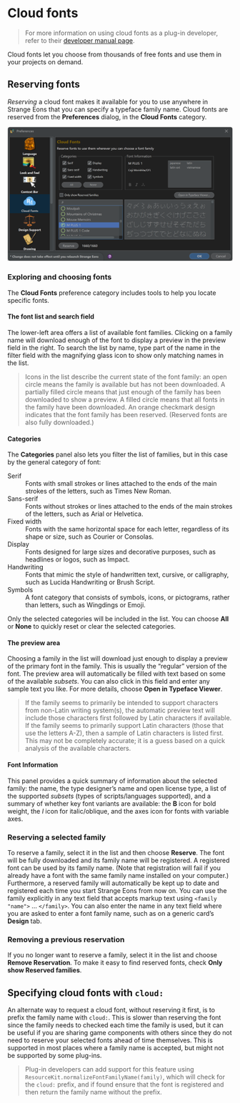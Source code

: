 # Cloud fonts

> For more information on using cloud fonts as a plug-in developer, refer to their [developer manual page](dm-cloud-fonts.md).

Cloud fonts let you choose from thousands of free fonts and use them in your projects on demand.

## Reserving fonts

*Reserving* a cloud font makes it available for you to use anywhere in Strange Eons that you can specify a typeface family name. Cloud fonts are reserved from the **Preferences** dialog, in the **Cloud Fonts** category.

![The Cloud Fonts preference category.](images/prefs-cloud-fonts.png)

### Exploring and choosing fonts

The **Cloud Fonts** preference category includes tools to help you locate specific fonts.

#### The font list and search field

The lower-left area offers a list of available font families. Clicking on a family name will download enough of the font to display a preview in the preview field in the right. To search the list by name, type part of the name in the filter field with the magnifying glass icon to show only matching names in the list.

> Icons in the list describe the current state of the font family: an open circle means the family is available but has not been downloaded. A partially filled circle means that just enough of the family has been downloaded to show a preview. A filled circle means that all fonts in the family have been downloaded. An orange checkmark design indicates that the font family has been reserved. (Reserved fonts are also fully downloaded.)

#### Categories

The **Categories** panel also lets you filter the list of families, but in this case by the general category of font:

<dl>
  <dt>Serif</dt>
  <dd>Fonts with small strokes or lines attached to the ends of the main strokes of the letters, such as Times New Roman.</dd>
  <dt>Sans-serif</dt>
  <dd>Fonts without strokes or lines attached to the ends of the main strokes of the letters, such as Arial or Helvetica.</dd>
  <dt>Fixed width</dt>
  <dd>Fonts with the same horizontal space for each letter, regardless of its shape or size, such as Courier or Consolas.</dd>
  <dt>Display</dt>
  <dd>Fonts designed for large sizes and decorative purposes, such as headlines or logos, such as Impact.</dd>
  <dt>Handwriting</dt>
  <dd>Fonts that mimic the style of handwritten text, cursive, or calligraphy, such as Lucida Handwriting or Brush Script.</dd>
  <dt>Symbols</dt>
  <dd>A font category that consists of symbols, icons, or pictograms, rather than letters, such as Wingdings or Emoji.</dd>
</dl>

Only the selected categories will be included in the list. You can choose **All** or **None** to quickly reset or clear the selected categories.

#### The preview area

Choosing a family in the list will download just enough to display a preview of the primary font in the family. This is usually the “regular” version of the font. The preview area will automatically be filled with text based on some of the available *subsets*. You can also click in this field and enter any sample text you like. For more details, choose **Open in Typeface Viewer**.

> If the family seems to primarily be intended to support characters from non-Latin writing system(s), the automatic preview text will include those characters first followed by Latin characters if available. If the family seems to primarily support Latin characters (those that use the letters A-Z), then a sample of Latin characters is listed first. This may not be completely accurate; it is a guess based on a quick analysis of the available characters.

#### Font Information

This panel provides a quick summary of information about the selected family: the name, the type designer’s name and open license type, a list of the supported *subsets* (types of scripts/languages supported), and a summary of whether key font variants are available: the **B** icon for bold weight, the *I* icon for italic/oblique, and the axes icon for fonts with variable axes.

### Reserving a selected family

To reserve a family, select it in the list and then choose **Reserve**. The font will be fully downloaded and its family name will be registered. A registered font can be used by its family name. (Note that registration will fail if you already have a font with the same family name installed on your computer.) Furthermore, a reserved family will automatically be kept up to date and registered each time you start Strange Eons from now on. You can use the family explicitly in any text field that accepts markup text using `<family "name">` … `</family>`. You can also enter the name in any text field where you are asked to enter a font family name, such as on a generic card’s **Design** tab.

### Removing a previous reservation

If you no longer want to reserve a family, select it in the list and choose **Remove Reservation**. To make it easy to find reserved fonts, check **Only show Reserved families**.

## Specifying cloud fonts with `cloud:`

An alternate way to request a cloud font, without reserving it first, is to prefix the family name with `cloud:`. This is slower than reserving the font since the family needs to checked each time the family is used, but it can be useful if you are sharing game components with others since they do not need to reserve your selected fonts ahead of time themselves. This is supported in most places where a family name is accepted, but might not be supported by some plug-ins.

> Plug-in developers can add support for this feature using `ResourceKit.normalizeFontFamilyName(family)`, which will check for the `cloud:` prefix, and if found ensure that the font is registered and then return the family name without the prefix.